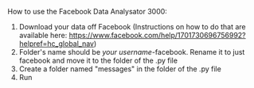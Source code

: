 How to use the Facebook Data Analysator 3000: 
1. Download your data off Facebook (Instructions on how to do that are available here: https://www.facebook.com/help/1701730696756992?helpref=hc_global_nav) 
2. Folder's name should be *your username*-facebook. Rename it to just facebook and move it to the folder of the .py file
3. Create a folder named "messages" in the folder of the .py file
4. Run
